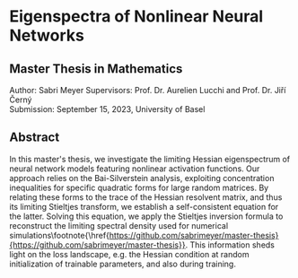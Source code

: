 # Eigenspectra of Nonlinear Neural Networks
## Master Thesis in Mathematics

Author: Sabri Meyer
Supervisors: Prof. Dr. Aurelien Lucchi and Prof. Dr. Jiří Černý\
Submission: September 15, 2023, University of Basel

## Abstract
In this master's thesis, we investigate the limiting Hessian eigenspectrum of neural network models featuring nonlinear activation functions. Our approach relies on the Bai-Silverstein analysis, exploiting concentration inequalities for specific quadratic forms for large random matrices. By relating these forms to the trace of the Hessian resolvent matrix, and thus its limiting Stieltjes transform, we establish a self-consistent equation for the latter. Solving this equation, we apply the Stieltjes inversion formula to reconstruct the limiting spectral density used for numerical simulations\footnote{\href{https://github.com/sabrimeyer/master-thesis}{https://github.com/sabrimeyer/master-thesis}}. This information sheds light on the loss landscape, e.g. the Hessian condition at random initialization of trainable parameters, and also during training.
